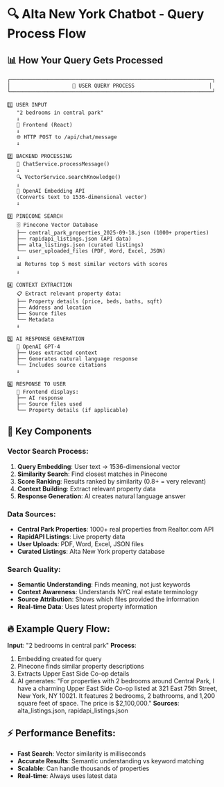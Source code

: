 # 🔍 Alta New York Chatbot - Query Process Flow

## 📊 **How Your Query Gets Processed**

```
┌─────────────────────────────────────────────────────────────────┐
│                    🚀 USER QUERY PROCESS                        │
└─────────────────────────────────────────────────────────────────┘

1️⃣ USER INPUT
   "2 bedrooms in central park"
   ↓
   📱 Frontend (React)
   ↓
   🌐 HTTP POST to /api/chat/message
   ↓

2️⃣ BACKEND PROCESSING
   📡 ChatService.processMessage()
   ↓
   🔍 VectorService.searchKnowledge()
   ↓
   🤖 OpenAI Embedding API
   (Converts text to 1536-dimensional vector)
   ↓

3️⃣ PINECONE SEARCH
   🗄️ Pinecone Vector Database
   ├── central_park_properties_2025-09-18.json (1000+ properties)
   ├── rapidapi_listings.json (API data)
   ├── alta_listings.json (curated listings)
   └── user_uploaded_files (PDF, Word, Excel, JSON)
   ↓
   📊 Returns top 5 most similar vectors with scores
   ↓

4️⃣ CONTEXT EXTRACTION
   📋 Extract relevant property data:
   ├── Property details (price, beds, baths, sqft)
   ├── Address and location
   ├── Source files
   └── Metadata
   ↓

5️⃣ AI RESPONSE GENERATION
   🤖 OpenAI GPT-4
   ├── Uses extracted context
   ├── Generates natural language response
   └── Includes source citations
   ↓

6️⃣ RESPONSE TO USER
   📱 Frontend displays:
   ├── AI response
   ├── Source files used
   └── Property details (if applicable)
```

## 🎯 **Key Components**

### **Vector Search Process:**
1. **Query Embedding**: User text → 1536-dimensional vector
2. **Similarity Search**: Find closest matches in Pinecone
3. **Score Ranking**: Results ranked by similarity (0.8+ = very relevant)
4. **Context Building**: Extract relevant property data
5. **Response Generation**: AI creates natural language answer

### **Data Sources:**
- **Central Park Properties**: 1000+ real properties from Realtor.com API
- **RapidAPI Listings**: Live property data
- **User Uploads**: PDF, Word, Excel, JSON files
- **Curated Listings**: Alta New York property database

### **Search Quality:**
- **Semantic Understanding**: Finds meaning, not just keywords
- **Context Awareness**: Understands NYC real estate terminology
- **Source Attribution**: Shows which files provided the information
- **Real-time Data**: Uses latest property information

## 🔥 **Example Query Flow:**

**Input**: "2 bedrooms in central park"
**Process**: 
1. Embedding created for query
2. Pinecone finds similar property descriptions
3. Extracts Upper East Side Co-op details
4. AI generates: "For properties with 2 bedrooms around Central Park, I have a charming Upper East Side Co-op listed at 321 East 75th Street, New York, NY 10021. It features 2 bedrooms, 2 bathrooms, and 1,200 square feet of space. The price is $2,100,000."
**Sources**: alta_listings.json, rapidapi_listings.json

## ⚡ **Performance Benefits:**
- **Fast Search**: Vector similarity is milliseconds
- **Accurate Results**: Semantic understanding vs keyword matching
- **Scalable**: Can handle thousands of properties
- **Real-time**: Always uses latest data

